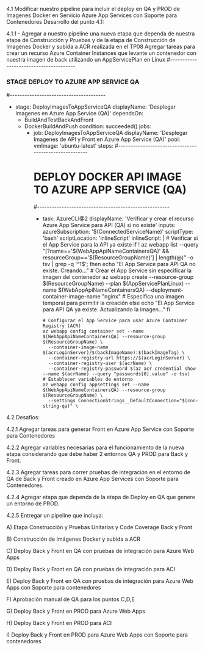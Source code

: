 4.1 Modificar nuestro pipeline para incluir el deploy en QA y PROD de Imagenes Docker en Servicio Azure App Services con Soporte para Contenedores
Desarrollo del punto 4.1:

4.1.1 - Agregar a nuestro pipeline una nueva etapa que dependa de nuestra etapa de Construcción y Pruebas y de la etapa de Construcción de Imagenes Docker y subida a ACR realizada en el TP08
Agregar tareas para crear un recurso Azure Container Instances que levante un contenedor con nuestra imagen de back utilizando un AppServicePlan en Linux
  #---------------------------------------
  ### STAGE DEPLOY TO AZURE APP SERVICE QA
  #---------------------------------------
  - stage: DeployImagesToAppServiceQA
    displayName: 'Desplegar Imagenes en Azure App Service (QA)'
    dependsOn: 
    - BuildAndTestBackAndFront
    - DockerBuildAndPush
    condition: succeeded()
    jobs:
      - job: DeployImagesToAppServiceQA
        displayName: 'Desplegar Imagenes de API y Front en Azure App Service (QA)'
        pool:
          vmImage: 'ubuntu-latest'
        steps:
          #------------------------------------------------------
          # DEPLOY DOCKER API IMAGE TO AZURE APP SERVICE (QA)
          #------------------------------------------------------
          - task: AzureCLI@2
            displayName: 'Verificar y crear el recurso Azure App Service para API (QA) si no existe'
            inputs:
              azureSubscription: '$(ConnectedServiceName)'
              scriptType: 'bash'
              scriptLocation: 'inlineScript'
              inlineScript: |
                # Verificar si el App Service para la API ya existe
                if ! az webapp list --query "[?name=='$(WebAppApiNameContainersQA)' && resourceGroup=='$(ResourceGroupName)'] | length(@)" -o tsv | grep -q '^1$'; then
                  echo "El App Service para API QA no existe. Creando..."
                  # Crear el App Service sin especificar la imagen del contenedor
                  az webapp create --resource-group $(ResourceGroupName) --plan $(AppServicePlanLinux) --name $(WebAppApiNameContainersQA) --deployment-container-image-name "nginx"  # Especifica una imagen temporal para permitir la creación
                else
                  echo "El App Service para API QA ya existe. Actualizando la imagen..."
                fi
  
                # Configurar el App Service para usar Azure Container Registry (ACR)
                az webapp config container set --name $(WebAppApiNameContainersQA) --resource-group $(ResourceGroupName) \
                  --container-image-name $(acrLoginServer)/$(backImageName):$(backImageTag) \
                  --container-registry-url https://$(acrLoginServer) \
                  --container-registry-user $(acrName) \
                  --container-registry-password $(az acr credential show --name $(acrName) --query "passwords[0].value" -o tsv)
                # Establecer variables de entorno
                az webapp config appsettings set --name $(WebAppApiNameContainersQA) --resource-group $(ResourceGroupName) \
                  --settings ConnectionStrings__DefaultConnection="$(cnn-string-qa)" \

            
4.2 Desafíos:

4.2.1 Agregar tareas para generar Front en Azure App Service con Soporte para Contenedores



4.2.2 Agregar variables necesarias para el funcionamiento de la nueva etapa considerando que debe haber 2 entornos QA y PROD para Back y Front.



4.2.3 Agregar tareas para correr pruebas de integración en el entorno de QA de Back y Front creado en Azure App Services con Soporte para Contenedores.



4.2.4 Agregar etapa que dependa de la etapa de Deploy en QA que genere un entorno de PROD.



4.2.5 Entregar un pipeline que incluya:

A) Etapa Construcción y Pruebas Unitarias y Code Coverage Back y Front

B) Construcción de Imágenes Docker y subida a ACR

C) Deploy Back y Front en QA con pruebas de integración para Azure Web Apps

D) Deploy Back y Front en QA con pruebas de integración para ACI

E) Deploy Back y Front en QA con pruebas de integración para Azure Web Apps con Soporte para contenedores

F) Aprobación manual de QA para los puntos C,D,E

G) Deploy Back y Front en PROD para Azure Web Apps

H) Deploy Back y Front en PROD para ACI

I) Deploy Back y Front en PROD para Azure Web Apps con Soporte para contenedores
